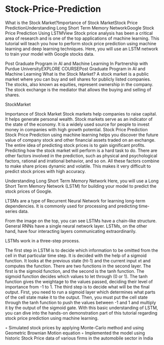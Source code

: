 # Stock-Price-Prediction

What is the Stock Market?Importance of Stock MarketStock Price PredictionUnderstanding Long Short Term Memory NetworkGoogle Stock Price Prediction Using LSTMView
Stock price analysis has been a critical area of research and is one of the top applications of machine learning. This tutorial will teach you how to perform stock price prediction using machine learning and deep learning techniques. Here, you will use an LSTM network to train your model with Google stocks data.

Post Graduate Program in AI and Machine Learning
In Partnership with Purdue UniversityEXPLORE COURSEPost Graduate Program in AI and Machine Learning
What is the Stock Market?
A stock market is a public market where you can buy and sell shares for publicly listed companies. The stocks, also known as equities, represent ownership in the company. The stock exchange is the mediator that allows the buying and selling of shares. 

StockMarket

Importance of Stock Market
Stock markets help companies to raise capital.
It helps generate personal wealth.
Stock markets serve as an indicator of the state of the economy.
It is a widely used source for people to invest money in companies with high growth potential.
Stock Price Prediction
Stock Price Prediction using machine learning helps you discover the future value of company stock and other financial assets traded on an exchange. The entire idea of predicting stock prices is to gain significant profits. Predicting how the stock market will perform is a hard task to do. There are other factors involved in the prediction, such as physical and psychological factors, rational and irrational behavior, and so on. All these factors combine to make share prices dynamic and volatile. This makes it very difficult to predict stock prices with high accuracy. 

Understanding Long Short Term Memory Network
Here, you will use a Long Short Term Memory Network (LSTM) for building your model to predict the stock prices of Google.

LTSMs are a type of Recurrent Neural Network for learning long-term dependencies. It is commonly used for processing and predicting time-series data.

From the image on the top, you can see LSTMs have a chain-like structure. General RNNs have a single neural network layer. LSTMs, on the other hand, have four interacting layers communicating extraordinarily.

LSTMs work in a three-step process.

The first step in LSTM is to decide which information to be omitted from the cell in that particular time step. It is decided with the help of a sigmoid function. It looks at the previous state (ht-1) and the current input xt and computes the function.
There are two functions in the second layer. The first is the sigmoid function, and the second is the tanh function. The sigmoid function decides which values to let through (0 or 1). The tanh function gives the weightage to the values passed, deciding their level of importance from -1 to 1.
The third step is to decide what will be the final output. First, you need to run a sigmoid layer which determines what parts of the cell state make it to the output. Then, you must put the cell state through the tanh function to push the values between -1 and 1 and multiply it by the output of the sigmoid gate.
With this basic understanding of LSTM, you can dive into the hands-on demonstration part of this tutorial regarding stock price prediction using machine learning.

◦ Simulated stock prices by applying Monte-Carlo method and using Geometric Brownian Motion equation
◦ Implemented the model using historic Stock Price data of various firms in the automobile sector in India
